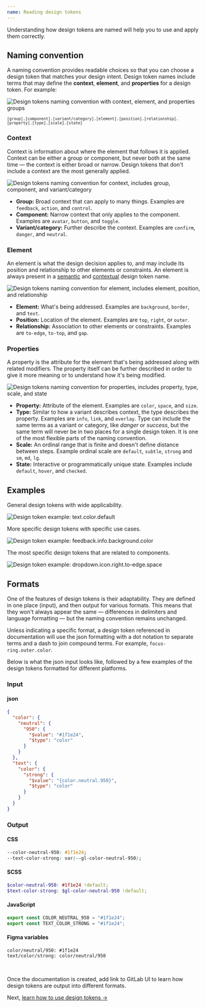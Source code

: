 ```yaml
---
name: Reading design tokens
---
```


Understanding how design tokens are named will help you to use and apply them correctly.

## Naming convention

A naming convention provides readable choices so that you can choose a design token that matches your design intent. Design token names include terms that may define the **context**, **element**, and **properties** for a design token. For example:

<img class="gl-display-block gl-mx-auto gl-mt-7" src="/img/design-tokens-naming-convention.svg" alt="Design tokens naming convention with context, element, and properties groups" />

<small class="gl-display-block gl-text-center">`[group].[component].[variant/category].[element].[position].[relationship].[property].[type].[scale].[state]`</small>

### Context

Context is information about where the element that follows it is applied. Context can be either a group or component, but never both at the same time — the context is either broad or narrow. Design tokens that don't include a context are the most generally applied.

<img class="gl-display-block gl-mx-auto gl-my-7" src="/img/design-tokens-naming-context.svg" alt="Design tokens naming convention for context, includes group, component, and variant/category" />

- **Group:** Broad context that can apply to many things. Examples are `feedback`, `action`, and `control`.
- **Component:** Narrow context that only applies to the component. Examples are `avatar`, `button`, and `toggle`.
- **Variant/category:** Further describe the context. Examples are `confirm`, `danger`, and `neutral`.

### Element

An element is what the design decision applies to, and may include its position and relationship to other elements or constraints. An element is always present in a [semantic](/product-foundations/design-tokens#semantic-design-tokens) and [contextual](/product-foundations/design-tokens#semantic-design-tokens) design token name.

<img class="gl-display-block gl-mx-auto gl-my-7" src="/img/design-tokens-naming-element.svg" alt="Design tokens naming convention for element, includes element, position, and relationship" />

- **Element:** What's being addressed. Examples are `background`, `border`, and `text`.
- **Position:** Location of the element. Examples are `top`, `right`, or `outer`.
- **Relationship:** Association to other elements or constraints. Examples are `to-edge`, `to-top`, and `gap`.

### Properties

A property is the attribute for the element that's being addressed along with related modifiers. The property itself can be further described in order to give it more meaning or to understand how it's being modified.

<img class="gl-display-block gl-mx-auto gl-my-7" src="/img/design-tokens-naming-properties.svg" alt="Design tokens naming convention for properties, includes property, type, scale, and state" />

- **Property:** Attribute of the element. Examples are `color`, `space`, and `size`.
- **Type:** Similar to how a variant describes context, the type describes the property. Examples are `info`, `link`, and `overlay`. Type can include the same terms as a variant or category, like _danger_ or _success_, but the same term will never be in two places for a single design token. It is one of the most flexible parts of the naming convention.
- **Scale:** An ordinal range that is finite and doesn't define distance between steps. Example ordinal scale are `default`, `subtle`, `strong` and `sm`, `md`, `lg`.
- **State:** Interactive or programmatically unique state. Examples include `default`, `hover`, and `checked`.

## Examples

General design tokens with wide applicability.

<img class="gl-display-block gl-mx-auto gl-my-7" src="/img/design-tokens-example-01.svg" alt="Design token example: text.color.default" />

More specific design tokens with specific use cases.

<img class="gl-display-block gl-mx-auto gl-my-7" src="/img/design-tokens-example-02.svg" alt="Design token example: feedback.info.background.color" />

The most specific design tokens that are related to components.

<img class="gl-display-block gl-mx-auto gl-my-7" src="/img/design-tokens-example-03.svg" alt="Design token example: dropdown.icon.right.to-edge.space" />

## Formats

One of the features of design tokens is their adaptability. They are defined in one place (input), and then output for various formats. This means that they won't always appear the same — differences in delimiters and language formatting — but the naming convention remains unchanged.

Unless indicating a specific format, a design token referenced in documentation will use the json formatting with a dot notation to separate terms and a dash to join compound terms. For example, `focus-ring.outer.color`.

Below is what the json input looks like, followed by a few examples of the design tokens formatted for different platforms.

### Input

#### json

```json
{
  "color": {
    "neutral": {
      "950": {
        "$value": "#1f1e24",
        "$type": "color"
      }
    }
  },
  "text": {
    "color": {
      "strong": {
        "$value": "{color.neutral.950}",
        "$type": "color"
      }
    }
  }
}
```

### Output

#### CSS

```css
--color-neutral-950: #1f1e24;
--text-color-strong: var(--gl-color-neutral-950);
```

#### SCSS

```scss
$color-neutral-950: #1f1e24 !default;
$text-color-strong: $gl-color-neutral-950 !default;
```

#### JavaScript

```js
export const COLOR_NEUTRAL_950 = "#1f1e24";
export const TEXT_COLOR_STRONG = "#1f1e24";
```

#### Figma variables

```text
color/neutral/950: #1f1e24
text/color/strong: color/neutral/950
```

<br>

<todo>Once the documentation is created, add link to GitLab UI to learn how design tokens are output into different formats.</todo>

Next, [learn how to use design tokens →](/product-foundations/design-tokens-using)

